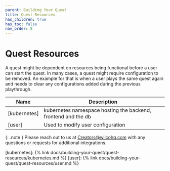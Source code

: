 ```yaml
---
parent: Building Your Quest
title: Quest Resources
has_children: true
has_toc: false
nav_order: 8
---
```


# Quest Resources

A quest might be dependent on resources being functional before a user can start the quest. In many cases, a quest might require configuration to be removed. An example for that is when a user plays the same quest again and needs to clear any configurations added during the previous playthrough.

| Name              | Description                                                    |
|-------------------|----------------------------------------------------------------|
| [kubernetes]      | kubernetes namespace hosting the backend, frontend and the db  |
| [user]            | Used to modify user configuration                              |


{: .note }
Please reach out to us at [Creators@wilcohq.com](creators@wilcohq.com) with any questions or requests for additional integrations.

[kubernetes]: {% link docs/building-your-quest/quest-resources/kubernetes.md %}
[user]: {% link docs/building-your-quest/quest-resources/user.md %}
